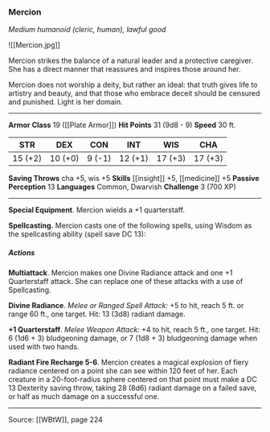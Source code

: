 ### Mercion
_Medium humanoid (cleric, human), lawful good_

![[Mercion.jpg]]

Mercion strikes the balance of a natural leader and a protective caregiver. She has a direct manner that reassures and inspires those around her.

Mercion does not worship a deity, but rather an ideal: that truth gives life to artistry and beauty, and that those who embrace deceit should be censured and punished. Light is her domain.




---

**Armor Class** 19 ([[Plate Armor]])
**Hit Points** 31 (9d8 - 9)
**Speed** 30 ft.

| STR     | DEX     | CON     | INT     | WIS     | CHA     |
|---------|---------|---------|---------|---------|---------|
| 15 (+2) | 10 (+0) | 9 (-1) | 12 (+1) | 17 (+3) | 17 (+3) |

**Saving Throws** cha +5, wis +5
**Skills** [[insight]] +5, [[medicine]] +5
**Passive Perception** 13
**Languages** Common, Dwarvish
**Challenge** 3 (700 XP)

---

**Special Equipment**. Mercion wields a +1 quarterstaff.

**Spellcasting.** Mercion casts one of the following spells, using Wisdom as the spellcasting ability (spell save DC 13):

##### Actions
**Multiattack**. Mercion makes one Divine Radiance attack and one +1 Quarterstaff attack. She can replace one of these attacks with a use of Spellcasting.

**Divine Radiance**. _Melee or Ranged Spell Attack:_ +5 to hit, reach 5 ft. or range 60 ft., one target. Hit: 13 (3d8) radiant damage.

**+1 Quarterstaff**. _Melee Weapon Attack:_ +4 to hit, reach 5 ft., one target. Hit: 6 (1d6 + 3) bludgeoning damage, or 7 (1d8 + 3) bludgeoning damage when used with two hands.

**Radiant Fire Recharge 5-6**. Mercion creates a magical explosion of fiery radiance centered on a point she can see within 120 feet of her. Each creature in a 20-foot-radius sphere centered on that point must make a DC 13 Dexterity saving throw, taking 28 (8d6) radiant damage on a failed save, or half as much damage on a successful one.


---

Source: [[WBtW]], page 224